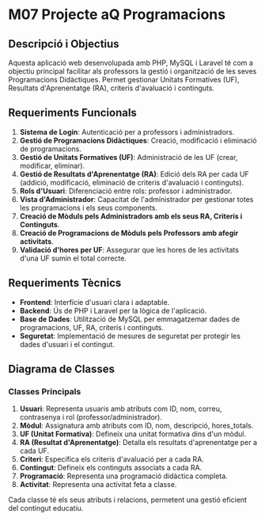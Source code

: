 # M07 Projecte aQ Programacions

## Descripció i Objectius

Aquesta aplicació web desenvolupada amb PHP, MySQL i Laravel té com a objectiu principal facilitar als professors la gestió i organització de les seves Programacions Didàctiques. Permet gestionar Unitats Formatives (UF), Resultats d'Aprenentatge (RA), criteris d'avaluació i continguts.

## Requeriments Funcionals

1. **Sistema de Login**: Autenticació per a professors i administradors.
2. **Gestió de Programacions Didàctiques**: Creació, modificació i eliminació de programacions.
3. **Gestió de Unitats Formatives (UF)**: Administració de les UF (crear, modificar, eliminar).
4. **Gestió de Resultats d'Aprenentatge (RA)**: Edició dels RA per cada UF (addició, modificació, eliminació de criteris d'avaluació i continguts).
5. **Rols d'Usuari**: Diferenciació entre rols: professor i administrador.
6. **Vista d'Administrador**: Capacitat de l'administrador per gestionar totes les programacions i els seus components.
7. **Creació de Mòduls pels Administradors amb els seus RA, Criteris i Continguts**.
8. **Creació de Programacions de Mòduls pels Professors amb afegir activitats**.
9. **Validació d'hores per UF**: Assegurar que les hores de les activitats d'una UF sumin el total correcte.

## Requeriments Tècnics

- **Frontend**: Interfície d'usuari clara i adaptable.
- **Backend**: Ús de PHP i Laravel per la lògica de l'aplicació.
- **Base de Dades**: Utilització de MySQL per emmagatzemar dades de programacions, UF, RA, criteris i continguts.
- **Seguretat**: Implementació de mesures de seguretat per protegir les dades d'usuari i el contingut.

## Diagrama de Classes

### Classes Principals

1. **Usuari**: Representa usuaris amb atributs com ID, nom, correu, contrasenya i rol (professor/administrador).
2. **Mòdul**: Assignatura amb atributs com ID, nom, descripció, hores_totals.
3. **UF (Unitat Formativa)**: Defineix una unitat formativa dins d'un mòdul.
4. **RA (Resultat d'Aprenentatge)**: Detalla els resultats d'aprenentatge per a cada UF.
5. **Criteri**: Especifica els criteris d'avaluació per a cada RA.
6. **Contingut**: Defineix els continguts associats a cada RA.
7. **Programació**: Representa una programació didàctica completa.
8. **Activitat**: Representa una activitat feta a classe.

Cada classe té els seus atributs i relacions, permetent una gestió eficient del contingut educatiu.